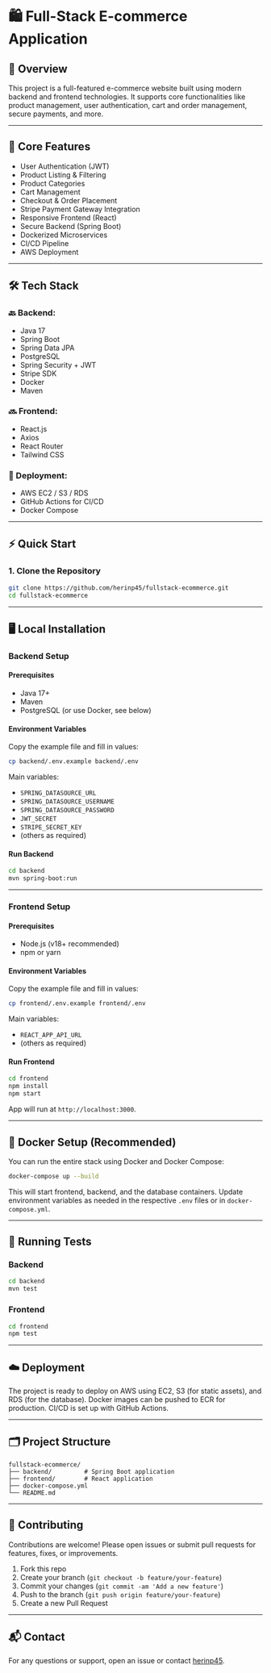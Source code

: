 # 🛍️ Full-Stack E-commerce Application

## 📌 Overview

This project is a full-featured e-commerce website built using modern backend and frontend technologies. It supports core functionalities like product management, user authentication, cart and order management, secure payments, and more.

---

## 🎯 Core Features

- User Authentication (JWT)
- Product Listing & Filtering
- Product Categories
- Cart Management
- Checkout & Order Placement
- Stripe Payment Gateway Integration
- Responsive Frontend (React)
- Secure Backend (Spring Boot)
- Dockerized Microservices
- CI/CD Pipeline
- AWS Deployment

---

## 🛠 Tech Stack

### 🔙 Backend:
- Java 17
- Spring Boot
- Spring Data JPA
- PostgreSQL
- Spring Security + JWT
- Stripe SDK
- Docker
- Maven

### 🔜 Frontend:
- React.js
- Axios
- React Router
- Tailwind CSS

### 🚀 Deployment:
- AWS EC2 / S3 / RDS
- GitHub Actions for CI/CD
- Docker Compose

---

## ⚡️ Quick Start

### 1. Clone the Repository

```bash
git clone https://github.com/herinp45/fullstack-ecommerce.git
cd fullstack-ecommerce
```

---

## 🖥️ Local Installation

### Backend Setup

#### Prerequisites
- Java 17+
- Maven
- PostgreSQL (or use Docker, see below)

#### Environment Variables
Copy the example file and fill in values:
```bash
cp backend/.env.example backend/.env
```

Main variables:
- `SPRING_DATASOURCE_URL`
- `SPRING_DATASOURCE_USERNAME`
- `SPRING_DATASOURCE_PASSWORD`
- `JWT_SECRET`
- `STRIPE_SECRET_KEY`
- (others as required)

#### Run Backend

```bash
cd backend
mvn spring-boot:run
```

---

### Frontend Setup

#### Prerequisites
- Node.js (v18+ recommended)
- npm or yarn

#### Environment Variables
Copy the example file and fill in values:
```bash
cp frontend/.env.example frontend/.env
```
Main variables:
- `REACT_APP_API_URL`
- (others as required)

#### Run Frontend

```bash
cd frontend
npm install
npm start
```
App will run at `http://localhost:3000`.

---

## 🐳 Docker Setup (Recommended)

You can run the entire stack using Docker and Docker Compose:

```bash
docker-compose up --build
```

This will start frontend, backend, and the database containers. Update environment variables as needed in the respective `.env` files or in `docker-compose.yml`.

---

## 🧪 Running Tests

### Backend

```bash
cd backend
mvn test
```

### Frontend

```bash
cd frontend
npm test
```

---

## ☁️ Deployment

The project is ready to deploy on AWS using EC2, S3 (for static assets), and RDS (for the database). Docker images can be pushed to ECR for production. CI/CD is set up with GitHub Actions.

---

## 🗂️ Project Structure

```
fullstack-ecommerce/
├── backend/         # Spring Boot application
├── frontend/        # React application
├── docker-compose.yml
└── README.md
```

---

## 🤝 Contributing

Contributions are welcome! Please open issues or submit pull requests for features, fixes, or improvements.

1. Fork this repo
2. Create your branch (`git checkout -b feature/your-feature`)
3. Commit your changes (`git commit -am 'Add a new feature'`)
4. Push to the branch (`git push origin feature/your-feature`)
5. Create a new Pull Request

---

## 📬 Contact

For any questions or support, open an issue or contact [herinp45](https://github.com/herinp45).
